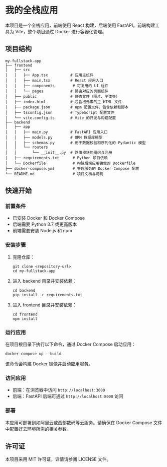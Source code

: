 # 我的全栈应用

本项目是一个全栈应用，前端使用 React 构建，后端使用 FastAPI。前端构建工具为 Vite，整个项目通过 Docker 进行容器化管理。

## 项目结构

```
my-fullstack-app
├── frontend
│   ├── src
│   │   ├── App.tsx          # 应用主组件
│   │   ├── main.tsx         # React 应用入口
│   │   ├── components        # 可复用的 UI 组件
│   │   └── pages            # 路由对应的页面组件
│   ├── public               # 静态文件（图片、字体等）
│   ├── index.html           # 包含根元素的主 HTML 文件
│   ├── package.json         # npm 配置文件，包含依赖和脚本
│   ├── tsconfig.json        # TypeScript 配置文件
│   └── vite.config.ts       # Vite 的开发与构建配置
├── backend
│   ├── app
│   │   ├── main.py          # FastAPI 应用入口
│   │   ├── models.py        # ORM 数据库模型
│   │   ├── schemas.py       # 用于数据校验和序列化的 Pydantic 模型
│   │   └── routers
│   │       └── __init__.py  # 路由模块的组织与注册
│   ├── requirements.txt      # Python 项目依赖
│   └── Dockerfile            # 构建后端应用镜像的 Dockerfile
├── docker-compose.yml        # 管理服务的 Docker Compose 配置
└── README.md                 # 项目文档与说明
```

## 快速开始

### 前置条件

- 已安装 Docker 和 Docker Compose
- 后端需要 Python 3.7 或更高版本
- 前端需要安装 Node.js 和 npm

### 安装步骤

1. 克隆仓库：
   ```
   git clone <repository-url>
   cd my-fullstack-app
   ```

2. 进入 backend 目录并安装依赖：
   ```
   cd backend
   pip install -r requirements.txt
   ```

3. 进入 frontend 目录并安装依赖：
   ```
   cd frontend
   npm install
   ```

### 运行应用

在项目根目录下执行以下命令，通过 Docker Compose 启动应用：

```
docker-compose up --build
```

该命令会构建 Docker 镜像并启动应用服务。

### 访问应用

- 前端：在浏览器中访问 `http://localhost:3000`
- 后端：FastAPI 后端可通过 `http://localhost:8000` 访问

### 部署

本应用可部署到如阿里云或西部数码等云服务。请确保在 Docker Compose 文件中配置好云环境所需的相关参数。

## 许可证

本项目采用 MIT 许可证，详情请参阅 LICENSE 文件。